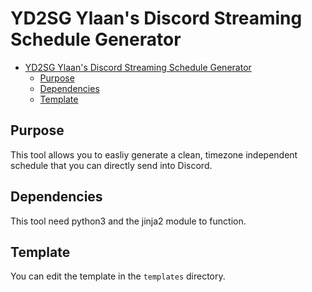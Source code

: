 # YD2SG Ylaan's Discord Streaming Schedule Generator

- [YD2SG Ylaan's Discord Streaming Schedule Generator](#yd2sg-ylaans-discord-streaming-schedule-generator)
  - [Purpose](#purpose)
  - [Dependencies](#dependencies)
  - [Template](#template)

## Purpose

This tool allows you to easliy generate a clean, timezone independent schedule that you can directly send into Discord.

## Dependencies

This tool need python3 and the jinja2 module to function.

## Template

You can edit the template in the `templates` directory.
